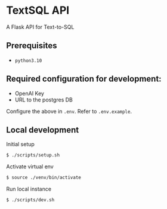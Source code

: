 # TextSQL API

A Flask API for Text-to-SQL

## Prerequisites
- `python3.10`

## Required configuration for development:
- OpenAI Key
- URL to the postgres DB

Configure the above in `.env`. Refer to `.env.example`.

## Local development

Initial setup
```sh
$ ./scripts/setup.sh
```

Activate virtual env
```sh
$ source ./venv/bin/activate
```

Run local instance
```sh
$ ./scripts/dev.sh
```
